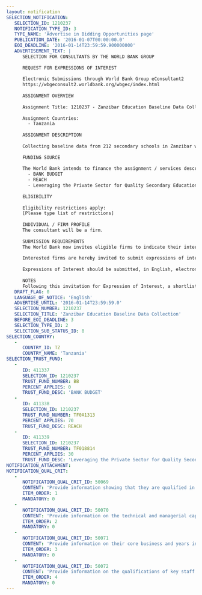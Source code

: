 ```yaml
---
layout: notification
SELECTION_NOTIFICATION: 
   SELECTION_ID: 1210237
   NOTIFICATION_TYPE_ID: 3
   TYPE_NAME: 'Advertise in Bidding Opportunities page'
   PUBLICATION_DATE: '2016-01-07T00:00:00.0'
   EOI_DEADLINE: '2016-01-14T23:59:59.900000000'
   ADVERTISEMENT_TEXT: |
      SELECTION FOR CONSULTANTS BY THE WORLD BANK GROUP
      
      REQUEST FOR EXPRESSIONS OF INTEREST
      
      Electronic Submissions through World Bank Group eConsultant2
      https://wbgeconsult2.worldbank.org/wbgec/index.html
      
      ASSIGNMENT OVERVIEW
      
      Assignment Title: 1210237 - Zanzibar Education Baseline Data Collection
      
      Assignment Countries:
        - Tanzania
      
      ASSIGNMENT DESCRIPTION
      
      Collecting baseline data from 212 secondary schools in Zanzibar which will be a focus of the new IDA financed education project titled Zanzibar Improving Students Prospects project (ZISP)
      
      FUNDING SOURCE
      
      The World Bank intends to finance the assignment / services described below under the following trust fund(s):
        - BANK BUDGET
        - REACH
        - Leveraging the Private Sector for Quality Secondary Education
      
      ELIGIBILITY
      
      Eligibility restrictions apply:
      [Please type list of restrictions]
      
      INDIVIDUAL / FIRM PROFILE
      The consultant will be a firm. 
      
      SUBMISSION REQUIREMENTS
      The World Bank now invites eligible firms to indicate their interest in providing the services.  Interested firms must provide information indicating that they are qualified to perform the services (brochures, description of similar assignments, experience in similar conditions, availability of appropriate skills among staff, etc. for firms; CV and cover letter for individuals).  Please note that the total size of all attachments should be less than 5MB.  Consultants may associate to enhance their qualifications.
      
      Interested firms are hereby invited to submit expressions of interest.
      
      Expressions of Interest should be submitted, in English, electronically through World Bank Group eTendering (https://wbgeconsult2.worldbank.org/wbgec/index.html)
      
      NOTES
      Following this invitation for Expression of Interest, a shortlist of qualified firms will be formally invited to submit proposals.  Shortlisting and selection will be subject to the availability of funding.
   DRAFT_FLAG: 0
   LANGUAGE_OF_NOTICE: 'English'
   ADVERTISE_UNTIL: '2016-01-14T23:59:59.0'
   SELECTION_NUMBER: 1210237
   SELECTION_TITLE: 'Zanzibar Education Baseline Data Collection'
   BEFORE_EOI_DEADLINE: 3
   SELECTION_TYPE_ID: 2
   SELECTION_SUB_STATUS_ID: 8
SELECTION_COUNTRY: 
   - 
      COUNTRY_ID: TZ
      COUNTRY_NAME: 'Tanzania'
SELECTION_TRUST_FUND: 
   - 
      ID: 411337
      SELECTION_ID: 1210237
      TRUST_FUND_NUMBER: BB
      PERCENT_APPLIES: 0
      TRUST_FUND_DESC: 'BANK BUDGET'
   - 
      ID: 411338
      SELECTION_ID: 1210237
      TRUST_FUND_NUMBER: TF0A1313
      PERCENT_APPLIES: 70
      TRUST_FUND_DESC: REACH
   - 
      ID: 411339
      SELECTION_ID: 1210237
      TRUST_FUND_NUMBER: TF018814
      PERCENT_APPLIES: 30
      TRUST_FUND_DESC: 'Leveraging the Private Sector for Quality Secondary Education'
NOTIFICATION_ATTACHMENT: 
NOTIFICATION_QUAL_CRIT: 
   - 
      NOTIFICATION_QUAL_CRIT_ID: 50069
      CONTENT: 'Provide information showing that they are qualified in the field of the assignment.'
      ITEM_ORDER: 1
      MANDATORY: 0
   - 
      NOTIFICATION_QUAL_CRIT_ID: 50070
      CONTENT: 'Provide information on the technical and managerial capabilities of the firm.'
      ITEM_ORDER: 2
      MANDATORY: 0
   - 
      NOTIFICATION_QUAL_CRIT_ID: 50071
      CONTENT: 'Provide information on their core business and years in business.'
      ITEM_ORDER: 3
      MANDATORY: 0
   - 
      NOTIFICATION_QUAL_CRIT_ID: 50072
      CONTENT: 'Provide information on the qualifications of key staff.'
      ITEM_ORDER: 4
      MANDATORY: 0
---
```

